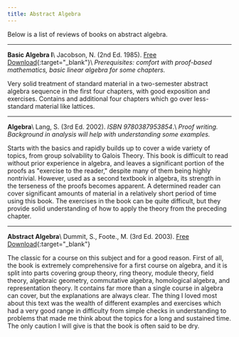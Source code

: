 ```yaml
---
title: Abstract Algebra
---
```


Below is a list of reviews of books on abstract algebra.

---
**Basic Algebra I**\\
Jacobson, N. (2nd Ed. 1985). [Free Download](http://www.math.toronto.edu/~ila/Jacobson-Basic_algebra_I%20(1).pdf){:target="_blank"}\\
*Prerequisites: comfort with proof-based mathematics, basic linear algebra for some chapters.*

Very solid treatment of standard material in a two-semester abstract algebra sequence in the first four chapters, with good exposition and exercises. Contains and additional four chapters which go over less-standard material like lattices.

---
**Algebra**\\
Lang, S. (3rd Ed. 2002). *ISBN 9780387953854*.\\
*Proof writing. Background in analysis will help with understanding some examples.*

Starts with the basics and rapidly builds up to cover a wide variety of topics, from group solvability to Galois Theory. This book is difficult to read without prior experience in algebra, and leaves a significant portion of the proofs as "exercise to the reader," despite many of them being highly nontrivial. However, used as a second textbook in algebra, its strength in the terseness of the proofs becomes apparent. A determined reader can cover significant amounts of material in a relatively short period of time using this book. The exercises in the book can be quite difficult, but they provide solid understanding of how to apply the theory from the preceding chapter.

---
**Abstract Algebra**\\
Dummit, S., Foote., M. (3rd Ed. 2003). [Free Download](https://math.jhu.edu/~iyengar/df.pdf){:target="_blank"}

The classic for a course on this subject and for a good reason. First of all, the book is extremely comprehensive for a first course on algebra, and it is split into parts covering group theory, ring theory, module theory, field theory, algebraic geometry, commutative algebra, homological algebra, and representation theory. It contains far more than a single course in algebra can cover, but the explanations are always clear. The thing I loved most about this text was the wealth of different examples and exercises which had a very good range in difficulty from simple checks in understanding to problems that made me think about the topics for a long and sustained time. The only caution I will give is that the book is often said to be dry.
